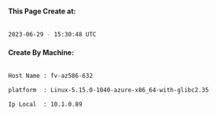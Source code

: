 
   
#### This Page Create at:

```bash

2023-06-29 - 15:30:48 UTC

```

#### Create By Machine:

```bash

Host Name : fv-az586-632

platform  : Linux-5.15.0-1040-azure-x86_64-with-glibc2.35

Ip Local  : 10.1.0.89

```

